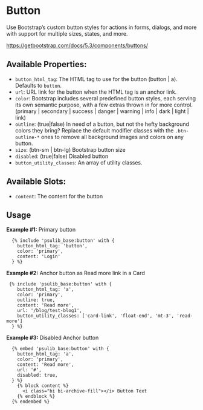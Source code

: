 # Button

Use Bootstrap’s custom button styles for actions in forms, dialogs, and more with support for multiple sizes, states, and more.

https://getbootstrap.com/docs/5.3/components/buttons/

## Available Properties:

- `button_html_tag`: The HTML tag to use for the button (button | a). Defaults to `button`.
- `url`: URL link for the button when the HTML tag is an anchor link.
- `color`: Bootstrap includes several predefined button styles, each serving its own
  semantic purpose, with a few extras thrown in for more control.
  (primary | secondary | success | danger | warning | info | dark | light | link)
- `outline`: (true|false) In need of a button, but not the hefty background colors they bring?
  Replace the default modifier classes with the `.btn-outline-*` ones to remove all
  background images and colors on any button.
- `size`: (btn-sm | btn-lg) Bootstrap button size
- `disabled`: (true|false) Disabled button
- `button_utility_classes`: An array of utility classes.

## Available Slots:

- `content`: The content for the button

## Usage

**Example #1:** Primary button

```twig
  {% include 'psulib_base:button' with {
    button_html_tag: 'button',
    color: 'primary',
    content: 'Login'
  } %}
```

**Example #2:** Anchor button as Read more link in a Card

```twig
 {% include 'psulib_base:button' with {
    button_html_tag: 'a',
    color: 'primary',
    outline: true,
    content: 'Read more',
    url: '/blog/test-blog1',
    button_utility_classes: ['card-link', 'float-end', 'mt-3', 'read-more']
  } %}
```

**Example #3:** Disabled Anchor button

```twig
  {% embed 'psulib_base:button' with {
    button_html_tag: 'a',
    color: 'primary',
    content: 'Read more',
    url: '#',
    disabled: true,
  } %}
    {% block content %}
      <i class="bi bi-archive-fill"></i> Button Text
    {% endblock %}
  {% endembed %}
```


